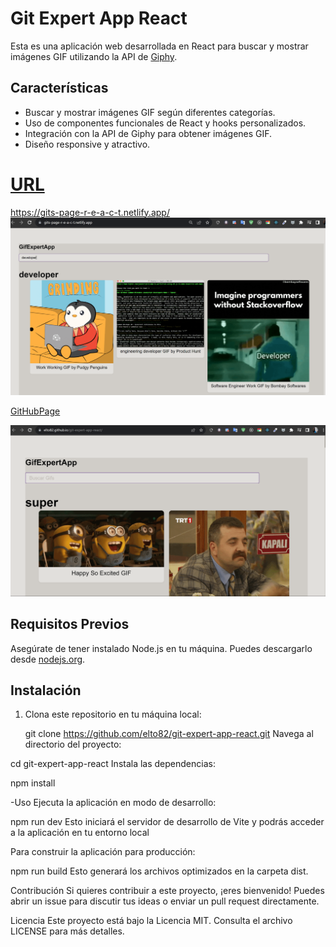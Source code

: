 # Git Expert App React

Esta es una aplicación web desarrollada en React para buscar y mostrar imágenes GIF utilizando la API de [Giphy](https://developers.giphy.com/).

## Características

- Buscar y mostrar imágenes GIF según diferentes categorías.
- Uso de componentes funcionales de React y hooks personalizados.
- Integración con la API de Giphy para obtener imágenes GIF.
- Diseño responsive y atractivo.

#

# [URL](https://gits-page-r-e-a-c-t.netlify.app/)
https://gits-page-r-e-a-c-t.netlify.app/
![Alt text](image.png)


[GitHubPage](https://elto82.github.io/git-expert-app-react/)

![Alt text](image-1.png)



## Requisitos Previos

Asegúrate de tener instalado Node.js en tu máquina. Puedes descargarlo desde [nodejs.org](https://nodejs.org/).

## Instalación

1. Clona este repositorio en tu máquina local:


   git clone https://github.com/elto82/git-expert-app-react.git
Navega al directorio del proyecto:


cd git-expert-app-react
Instala las dependencias:


npm install

-Uso
Ejecuta la aplicación en modo de desarrollo:


npm run dev
Esto iniciará el servidor de desarrollo de Vite y podrás acceder a la aplicación en tu entorno local

Para construir la aplicación para producción:


npm run build
Esto generará los archivos optimizados en la carpeta dist.

Contribución
Si quieres contribuir a este proyecto, ¡eres bienvenido! Puedes abrir un issue para discutir tus ideas o enviar un pull request directamente.

Licencia
Este proyecto está bajo la Licencia MIT. Consulta el archivo LICENSE para más detalles.








